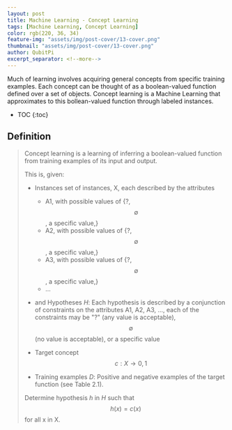 ```yaml
---
layout: post
title: Machine Learning - Concept Learning
tags: [Machine Learning, Concept Learning]
color: rgb(220, 36, 34)
feature-img: "assets/img/post-cover/13-cover.png"
thumbnail: "assets/img/post-cover/13-cover.png"
author: QubitPi
excerpt_separator: <!--more-->
---
```


Much of learning involves acquiring general concepts from specific training examples. Each concept can be thought of as
a boolean-valued function defined over a set of objects. Concept learning is a Machine Learning that approximates to
this bollean-valued function through labeled instances.

<!--more-->

* TOC
{:toc}

Definition
----------

> Concept learning is a learning of inferring a boolean-valued function from training examples of its input and output.
> 
> This is, given:
>
> * Instances set of instances, X, each described by the attributes
>   * A1, with possible values of {?, $$\emptyset$$, a specific value,}
>   * A2, with possible values of {?, $$\emptyset$$, a specific value,} 
>   * A3, with possible values of {?, $$\emptyset$$, a specific value,}
>   * ...
> 
> * and Hypotheses _H_: Each hypothesis is described by a conjunction of constraints on the attributes A1, A2, A3, ...,
>   each of the constraints may be "?" (any value is acceptable), $$\emptyset$$ (no value is acceptable), or a specific
>   value
> * Target concept $$c : X \rightarrow {0, 1}$$
> * Training examples _D_: Positive and negative examples of the target function (see Table 2.1).
>
> Determine hypothesis _h_ in _H_ such that $$h(x) = c(x)$$ for all x in X.
